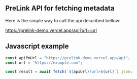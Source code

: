 ## PreLink API for fetching metadata

Here is the simple way to call the api described bellow:

https://prelink-demo.vercel.app/api?url=:url

## Javascript example

```js
const apiPmUrl = "https://prelink-demo.vercel.app/api";
const url = "https://example.com";

const result = await fetch(`${apiUrl}?url=${url}`).json;
```
